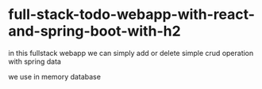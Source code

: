 # full-stack-todo-webapp-with-react-and-spring-boot-with-h2

in this fullstack webapp we can simply add or delete simple crud operation with spring data 

we use in memory database 
